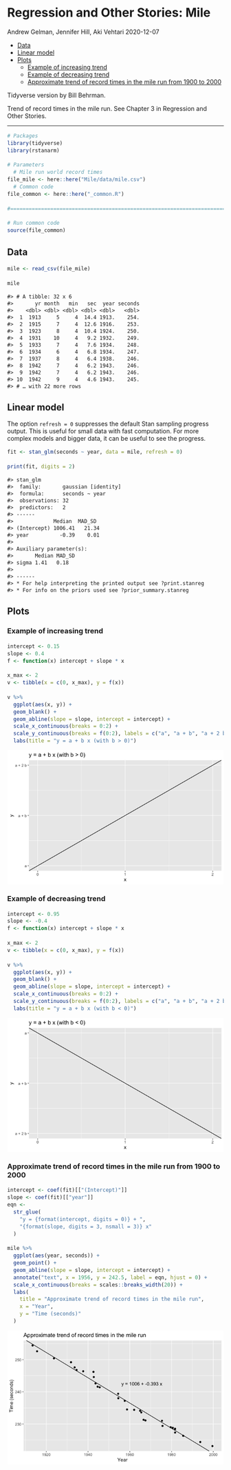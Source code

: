 Regression and Other Stories: Mile
================
Andrew Gelman, Jennifer Hill, Aki Vehtari
2020-12-07

-   [Data](#data)
-   [Linear model](#linear-model)
-   [Plots](#plots)
    -   [Example of increasing trend](#example-of-increasing-trend)
    -   [Example of decreasing trend](#example-of-decreasing-trend)
    -   [Approximate trend of record times in the mile run from 1900 to
        2000](#approximate-trend-of-record-times-in-the-mile-run-from-1900-to-2000)

Tidyverse version by Bill Behrman.

Trend of record times in the mile run. See Chapter 3 in Regression and
Other Stories.

------------------------------------------------------------------------

``` r
# Packages
library(tidyverse)
library(rstanarm)

# Parameters
  # Mile run world record times
file_mile <- here::here("Mile/data/mile.csv")
  # Common code
file_common <- here::here("_common.R")

#===============================================================================

# Run common code
source(file_common)
```

## Data

``` r
mile <- read_csv(file_mile)

mile
```

    #> # A tibble: 32 x 6
    #>       yr month   min   sec  year seconds
    #>    <dbl> <dbl> <dbl> <dbl> <dbl>   <dbl>
    #>  1  1913     5     4  14.4 1913.    254.
    #>  2  1915     7     4  12.6 1916.    253.
    #>  3  1923     8     4  10.4 1924.    250.
    #>  4  1931    10     4   9.2 1932.    249.
    #>  5  1933     7     4   7.6 1934.    248.
    #>  6  1934     6     4   6.8 1934.    247.
    #>  7  1937     8     4   6.4 1938.    246.
    #>  8  1942     7     4   6.2 1943.    246.
    #>  9  1942     7     4   6.2 1943.    246.
    #> 10  1942     9     4   4.6 1943.    245.
    #> # … with 22 more rows

## Linear model

The option `refresh = 0` suppresses the default Stan sampling progress
output. This is useful for small data with fast computation. For more
complex models and bigger data, it can be useful to see the progress.

``` r
fit <- stan_glm(seconds ~ year, data = mile, refresh = 0)

print(fit, digits = 2)
```

    #> stan_glm
    #>  family:       gaussian [identity]
    #>  formula:      seconds ~ year
    #>  observations: 32
    #>  predictors:   2
    #> ------
    #>             Median  MAD_SD 
    #> (Intercept) 1006.41   21.34
    #> year          -0.39    0.01
    #> 
    #> Auxiliary parameter(s):
    #>       Median MAD_SD
    #> sigma 1.41   0.18  
    #> 
    #> ------
    #> * For help interpreting the printed output see ?print.stanreg
    #> * For info on the priors used see ?prior_summary.stanreg

## Plots

### Example of increasing trend

``` r
intercept <- 0.15
slope <- 0.4
f <- function(x) intercept + slope * x

x_max <- 2
v <- tibble(x = c(0, x_max), y = f(x))

v %>% 
  ggplot(aes(x, y)) +
  geom_blank() +
  geom_abline(slope = slope, intercept = intercept) +
  scale_x_continuous(breaks = 0:2) +
  scale_y_continuous(breaks = f(0:2), labels = c("a", "a + b", "a + 2 b")) +
  labs(title = "y = a + b x (with b > 0)")
```

<img src="mile_tv_files/figure-gfm/unnamed-chunk-4-1.png" style="display: block; margin: auto;" />

### Example of decreasing trend

``` r
intercept <- 0.95
slope <- -0.4
f <- function(x) intercept + slope * x

x_max <- 2
v <- tibble(x = c(0, x_max), y = f(x))

v %>% 
  ggplot(aes(x, y)) +
  geom_blank() +
  geom_abline(slope = slope, intercept = intercept) +
  scale_x_continuous(breaks = 0:2) +
  scale_y_continuous(breaks = f(0:2), labels = c("a", "a + b", "a + 2 b")) +
  labs(title = "y = a + b x (with b < 0)")
```

<img src="mile_tv_files/figure-gfm/unnamed-chunk-5-1.png" style="display: block; margin: auto;" />

### Approximate trend of record times in the mile run from 1900 to 2000

``` r
intercept <- coef(fit)[["(Intercept)"]]
slope <- coef(fit)[["year"]]
eqn <- 
  str_glue(
    "y = {format(intercept, digits = 0)} + ",
    "{format(slope, digits = 3, nsmall = 3)} x"
  )

mile %>% 
  ggplot(aes(year, seconds)) +
  geom_point() +
  geom_abline(slope = slope, intercept = intercept) +
  annotate("text", x = 1956, y = 242.5, label = eqn, hjust = 0) +
  scale_x_continuous(breaks = scales::breaks_width(20)) +
  labs(
    title = "Approximate trend of record times in the mile run",
    x = "Year",
    y = "Time (seconds)"
  )
```

<img src="mile_tv_files/figure-gfm/unnamed-chunk-6-1.png" style="display: block; margin: auto;" />
